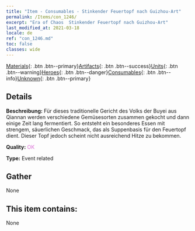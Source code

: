 ```yaml
---
title: "Item - Consumables - Stinkender Feuertopf nach Guizhou-Art"
permalink: /Items/con_1246/
excerpt: "Era of Chaos  Stinkender Feuertopf nach Guizhou-Art"
last_modified_at: 2021-03-18
locale: de
ref: "con_1246.md"
toc: false
classes: wide
---
```

 [Materials](/de/Items/){: .btn .btn--primary}[Artifacts](/de/Items/Artifacts/){: .btn .btn--success}[Units](/de/Items/Units/){: .btn .btn--warning}[Heroes](/de/Items/Heroes/){: .btn .btn--danger}[Consumables](/de/Items/Consumables/){: .btn .btn--info}[Unknown](/de/Items/Unknown/){: .btn .btn--primary}

## Details
 **Beschreibung:** Für dieses traditionelle Gericht des Volks der Buyei aus Qiannan werden verschiedene Gemüsesorten zusammen gekocht und dann einige Zeit lang fermentiert. So entsteht ein besonderes Essen mit strengem, säuerlichen Geschmack, das als Suppenbasis für den Feuertopf dient. Dieser Topf jedoch scheint nicht ausreichend Hitze zu bekommen.

 **Quality:** <span style="color: #DA70D6">OK</span>

 **Type:** Event related

## Gather

  None

## This item contains:

  None

